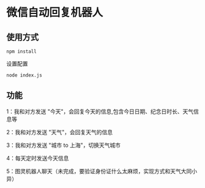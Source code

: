 # 微信自动回复机器人

## 使用方式

```
npm install
```

设置配置

```
node index.js
```

## 功能

1：我和对方发送 "今天"，会回复今天的信息,包含今日日期、纪念日时长、天气信息等

2：我和对方发送 "天气"，会回复天气的信息

3：我和对方发送 "城市 to 上海"，切换天气城市

4：每天定时发送今天信息

5：图灵机器人聊天（未完成，要验证身份证什么太麻烦，实现方式和天气大同小异）
